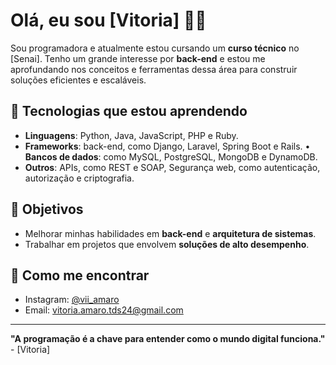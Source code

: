 # Olá, eu sou [Vitoria] 👩‍💻

Sou programadora e atualmente estou cursando um **curso técnico** no [Senai]. Tenho um grande interesse por **back-end** e estou me aprofundando nos conceitos e ferramentas dessa área para construir soluções eficientes e escaláveis.

## 🚀 Tecnologias que estou aprendendo

- **Linguagens**: Python, Java, JavaScript, PHP e Ruby.
- **Frameworks**: back-end, como Django, Laravel, Spring Boot e Rails.
• **Bancos de dados**: como MySQL, PostgreSQL, MongoDB e DynamoDB.
- **Outros**: APIs, como REST e SOAP, Segurança web, como autenticação, autorização e criptografia.



## 🌱 Objetivos

- Melhorar minhas habilidades em **back-end** e **arquitetura de sistemas**.
- Trabalhar em projetos que envolvem **soluções de alto desempenho**.

## 💬 Como me encontrar

- Instagram: [@vii_amaro](https://twitter.com/seuTwitter)
- Email: vitoria.amaro.tds24@gmail.com

---

**"A programação é a chave para entender como o mundo digital funciona."** - [Vitoria]


